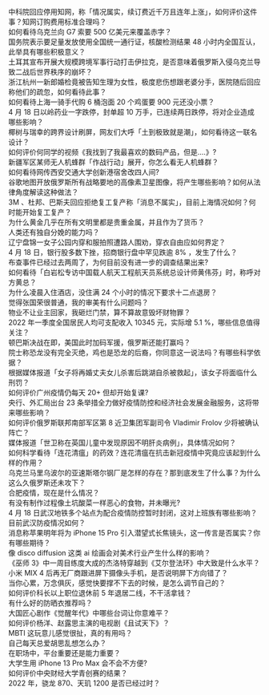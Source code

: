 中科院回应停用知网，称「情况属实，续订费近千万且连年上涨」，如何评价这件事？知网订购费用标准合理吗？  
如何看待乌克兰向 G7 索要 500 亿美元来覆盖赤字？  
国务院表示要足量发放使用全国统一通行证，核酸检测结果 48 小时内全国互认，此举具有哪些积极意义？  
土耳其宣布开展大规模跨境军事行动打击伊拉克，是否意味着俄罗斯入侵乌克兰导致二战后世界秩序的崩坏？  
浙江杭州一新郎婚检竟被告知生理为女性，极度悲伤想跟老婆分手，医院随后回应称他们的疏忽，如何看待此事？  
如何看待上海一骑手代购 6 桶泡面 20 个鸡蛋要 900 元还没小票？  
4 月 18 日以岭药业一字跌停，封单超 10 万手，已连续两日跌停，将对企业造成哪些影响？  
椰树与瑞幸的跨界设计刷屏，网友们大呼「土到极致就是潮」，如何看待这一联名设计？  
如何评价何同学的视频《我找到了我最喜欢的数码产品，但是....》?  
新疆军区某师无人机蜂群「作战行动」展开，你怎么看无人机蜂群？  
如何看待网传西安交通大学创新港宿舍改四人间?  
谷歌地图开放俄罗斯所有战略要地的高像素卫星图像，将产生哪些影响？如何从法律角度解读这种做法？  
3M 、杜邦、巴斯夫回应拒绝复工复产称「消息不属实」，目前上海情况如何？何时能开始复工复产？  
为什么黄金几乎在所有文明里都是贵重金属，并且作为了货币？  
人类还有独自分娩的能力吗？  
辽宁盘锦一女子公园内穿和服拍照遭路人围劝，穿衣自由应如何界定？  
4 月 18 日，银行股多数下挫，招商银行盘中罕见跌逾 8% ，发生了什么？  
布查事件已经过去两周了，为何目前没有进一步的调查结果出来?  
如何看待「白岩松专访中国载人航天工程航天员系统总设计师黄伟芬」时，称呼对方黄总？  
为什么凌晨入住酒店，没住满 24 个小时的情况下要求十二点退房？  
觉得张国荣很普通，我的审美有什么问题吗？  
物业不让业主回家，我砸烂门禁，算不算故意毁坏财物罪？  
2022 年一季度全国居民人均可支配收入 10345 元，实际增 5.1 %，哪些信息值得关注？  
顿巴斯决战在即，美国此时加码军援，俄罗斯还能打赢吗？  
院士称恐龙没有完全灭绝，鸡也是恐龙的后裔，你同意这一说法吗？有哪些科学依据？  
根据媒体报道「女子将再婚丈夫女儿杀害后跳湖自杀被救起」，该女子将面临什么刑罚？  
如何评价广州疫情仍每天 20+ 但却开始复课?  
央行、外汇局出台 23 条举措全力做好疫情防控和经济社会发展金融服务，这将带来哪些影响？  
如何评价俄罗斯联邦南部军区第 8 近卫集团军副司令 Vladimir Frolov 少将被确认阵亡？  
媒体报道「世卫称在英国儿童中发现原因不明肝炎病例」，具体情况如何？  
如何科学看待「连花清瘟」的药效？连花清瘟在抗击新冠疫情中究竟应该起到什么样的作用？  
乌克兰马里乌波尔的亚速斯塔尔钢厂是怎样的存在？那到底发生了什么事？为什么这么久俄罗斯还未攻下？  
合肥疫情，现在是什么情况？  
有没有制作过程像土坑酸菜一样恶心的食物，并未曝光?  
4 月 18 日武汉地铁多个站点为配合疫情防控暂时封闭，这对上班族有哪些影响？目前武汉防疫情况如何？  
消息称苹果明年将为 iPhone 15 Pro 引入潜望式长焦镜头，这一传言是否属实？你有哪些期待？  
像 disco diffusion 这类 ai 绘画会对美术行业产生什么样的影响？  
《巫师 3》中一周目练度大成的杰洛特穿越到《艾尔登法环》中大致是什么水平？  
小米 MIX 4 后再无厂商跟进屏下摄像头手机，是否说明屏下方向错了？  
当你心累，万念俱灰，感觉快要撑不下去的时候，是怎么调节自己的？  
如何评价科长以上职位退休前 5 年退居二线，不干活拿钱？  
有什么好的防晒衣推荐吗？  
大国匠心剧作《觉醒年代》中哪些台词让你意难平？  
如何评价杨洋、赵露思主演的电视剧《且试天下》？  
MBTI 这玩意儿感觉很扯，真的有用吗？  
自己每天总爱胡思乱想怎么办？  
在职场中，平台重要还是能力重要？  
大学生用 iPhone 13 Pro Max 会不会不方便?  
如何评价中央财经大学青创赛的结果？  
2022 年，骁龙 870、天玑 1200 是否已经过时？  
